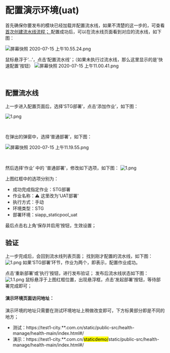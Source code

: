 # 配置演示环境(uat)

首先确保你要发布的模块已经加载并配置流水线，如果不清楚的这一步的，可查看[首次创建流水线流程；
](http://docs.**.com.cn/#/space/6260545/post/6307361)
配置成功后，可以在流水线页面看到对应的流水线，如下图：

![屏幕快照 2020-07-15 上午10.55.24.png](http://wb.**.com.cn/file/uid/10d945c24da44712923cbe391442cd90)

鼠标悬浮于‘...’，点击‘配置流水线’；（如果未执行过流水线，那么这里显示的是'快速配置'按钮）
![屏幕快照 2020-07-15 上午11.00.41.png](http://wb.**.com.cn/file/uid/73b423e875be43a9b56ee5e76700d4c5)

</br>

## 配置流水线

上一步进入配置页面后，选择‘STG部署’，点击‘添加作业’，如下图：

![1.png](http://wb.**.com.cn/file/uid/4f0c3fa148ee4f5b91404cf01308b348)

</br>

在弹出的弹窗中，选择‘普通部署’，如下图：

![屏幕快照 2020-07-15 上午11.19.55.png](http://wb.**.com.cn/file/uid/9178d17f312c4d07808f593ee5028d34)

</br>

然后选择‘作业’ 中的 '普通部署'，修改如下选项，如下图：
![1.png](http://wb.**.com.cn/file/uid/9836260277f941e8aba4b3f7212e3927)

上图红框中的选项分别为：
- 成功完成指定作业：STG部署
- 作业名称：⚠️ 这里改为'UAT部署'
- 执行方式：手动
- 环境类型：STG
- 部署环境：siapp_staticpool_uat

最后点击右上角‘保存并启用’按钮，生效设置；

## 验证

上一步完成后，会回到流水线列表页面；
找到刚才配置的流水线，如下图：
![1.png](http://wb.**.com.cn/file/uid/76599a5a3fca4b20a99b86b3581cd9cc)
如果‘STG部署’环节，作业为两个，即表示，配置作业成功。

点击‘重新部署’或‘执行’按钮，进行发布验证；
发布后流水线状态如下图：
![1.1.png](http://wb.**.com.cn/file/uid/af471a6eff9b48a4be1822b77233bb55)
鼠标悬浮于上图红框位置，出现悬浮框，点击‘发起部署’按钮，等待部署完成即可；

#### 演示环境页面访问地址：

演示环境的地址只需要在测试环境地址上稍做改变即可，下方标黄部分即是不同的地方；

- 测试：https://test1-city.**.com.cn/static/public-src/health-manage/health-main/index.html#/
- 演示：https://test1-city.**.com.cn/<mark>staticdemo/</mark>static/public-src/health-manage/health-main/index.html#/
